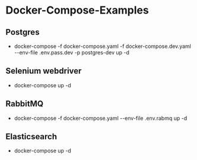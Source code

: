 # Docker-Compose-Examples

## Postgres
 - docker-compose -f docker-compose.yaml -f docker-compose.dev.yaml --env-file .env.pass.dev -p postgres-dev up -d

## Selenium webdriver
 - docker-compose up -d

## RabbitMQ
 - docker-compose -f docker-compose.yaml --env-file .env.rabmq up -d

##  Elasticsearch
 - docker-compose up -d